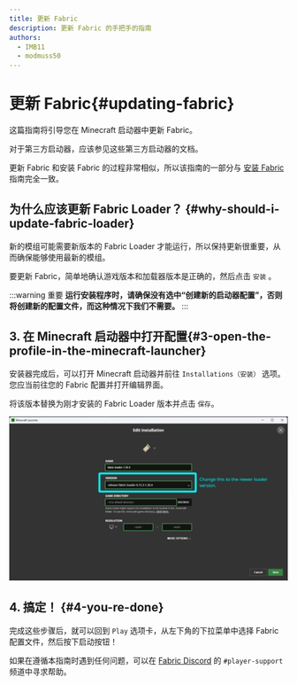 ```yaml
---
title: 更新 Fabric
description: 更新 Fabric 的手把手的指南
authors:
  - IMB11
  - modmuss50
---
```


# 更新 Fabric{#updating-fabric}

这篇指南将引导您在 Minecraft 启动器中更新 Fabric。

对于第三方启动器，应该参见这些第三方启动器的文档。

更新 Fabric 和安装 Fabric 的过程非常相似，所以该指南的一部分与 [安装 Fabric](./installing-fabric) 指南完全一致。

## 为什么应该更新 Fabric Loader？ {#why-should-i-update-fabric-loader}

新的模组可能需要新版本的 Fabric Loader 才能运行，所以保持更新很重要，从而确保能够使用最新的模组。

<!--@include: ./installing-fabric.md#common-->

要更新 Fabric，简单地确认游戏版本和加载器版本是正确的，然后点击 `安装` 。

:::warning 重要
**运行安装程序时，请确保没有选中“创建新的启动器配置”，否则将创建新的配置文件，而这种情况下我们不需要。**
:::

## 3. 在 Minecraft 启动器中打开配置{#3-open-the-profile-in-the-minecraft-launcher}

安装器完成后，可以打开 Minecraft 启动器并前往 `Installations（安装）` 选项。 您应当前往您的 Fabric 配置并打开编辑界面。

将该版本替换为刚才安装的 Fabric Loader 版本并点击 `保存`。

![在 Minecraft 启动器中更新 Fabric Loader 版本](/assets/players/updating-fabric.png)

## 4. 搞定！ {#4-you-re-done}

完成这些步骤后，就可以回到 `Play` 选项卡，从左下角的下拉菜单中选择 Fabric 配置文件，然后按下启动按钮！

如果在遵循本指南时遇到任何问题，可以在 [Fabric Discord](https://discord.gg/v6v4pMv) 的 `#player-support` 频道中寻求帮助。
